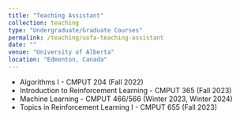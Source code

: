 ```yaml
---
title: "Teaching Assistant"
collection: teaching
type: "Undergraduate/Graduate Courses"
permalink: /teaching/uofa-teaching-assistant
date: ""
venue: "University of Alberta"
location: "Edmonton, Canada"
---
```


- Algorithms I - CMPUT 204 (Fall 2022)
- Introduction to Reinforcement Learning - CMPUT 365 (Fall 2023)
- Machine Learning - CMPUT 466/566 (Winter 2023, Winter 2024)
- Topics in Reinforcement Learning I - CMPUT 655 (Fall 2023)